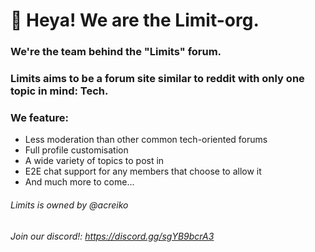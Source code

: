 # 👋 Heya! We are the Limit-org.
### We're the team behind the "Limits" forum.
### Limits aims to be a forum site similar to reddit with only one topic in mind: Tech.
### We feature:
 - Less moderation than other common tech-oriented forums
 - Full profile customisation
 - A wide variety of topics to post in
 - E2E chat support for any members that choose to allow it
 - And much more to come...


###### Limits is owned by @acreiko
###### Join our discord!: https://discord.gg/sgYB9bcrA3
